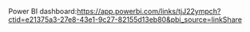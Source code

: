 Power BI  dashboard:https://app.powerbi.com/links/tjJ22ympch?ctid=e21375a3-27e8-43e1-9c27-82155d13eb80&pbi_source=linkShare
